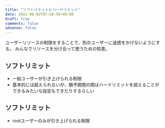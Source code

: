 ```yaml
---
title: "ソフトリミットとハードリミット"
date: 2022-06-02T07:50:56+09:00
draft: true
comments: false
adsense: false
---
```


ユーザーリソースの制限をすることで、別のユーザーに迷惑をかけないようにする。
みんなでリソースを分け合って使うための知恵。

## ソフトリミット

- 一般ユーザーが引き上げられる制限
- 基本的には超えられないが、猶予期間の間はハードリミットを超えることができるみたいな設定もできたりするらしい

## ソフトリミット

- rootユーザーのみが引き上げられる制限
